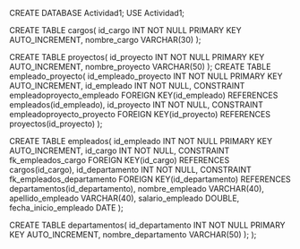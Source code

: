 CREATE DATABASE Actividad1;
USE Actividad1;

CREATE TABLE cargos(
	id_cargo INT NOT NULL PRIMARY KEY AUTO_INCREMENT,
   nombre_cargo VARCHAR(30)
);



CREATE TABLE proyectos(
	id_proyecto INT NOT NULL PRIMARY KEY AUTO_INCREMENT,
   nombre_proyecto VARCHAR(50)
);
CREATE TABLE empleado_proyecto(
	id_empleado_proyecto INT NOT NULL PRIMARY KEY AUTO_INCREMENT,
	id_empleado INT NOT NULL, CONSTRAINT empleadoproyecto_empleado FOREIGN KEY(id_empleado) REFERENCES empleados(id_empleado),
	id_proyecto INT NOT NULL, CONSTRAINT empleadoproyecto_proyecto FOREIGN KEY(id_proyecto) REFERENCES proyectos(id_proyecto)
);

CREATE TABLE empleados(
	id_empleado  INT NOT NULL PRIMARY KEY AUTO_INCREMENT, 
	id_cargo INT NOT NULL, CONSTRAINT fk_empleados_cargo FOREIGN KEY(id_cargo) REFERENCES cargos(id_cargo),
	id_departamento INT NOT NULL, CONSTRAINT fk_empleados_departamento FOREIGN KEY(id_departamento) REFERENCES departamentos(id_departamento),
   nombre_empleado VARCHAR(40),
   apellido_empleado VARCHAR(40),
   salario_empleado DOUBLE,
   fecha_inicio_empleado DATE
);

CREATE TABLE departamentos(
	id_departamento INT NOT NULL PRIMARY KEY AUTO_INCREMENT,
   nombre_departamento VARCHAR(50)
);
);
